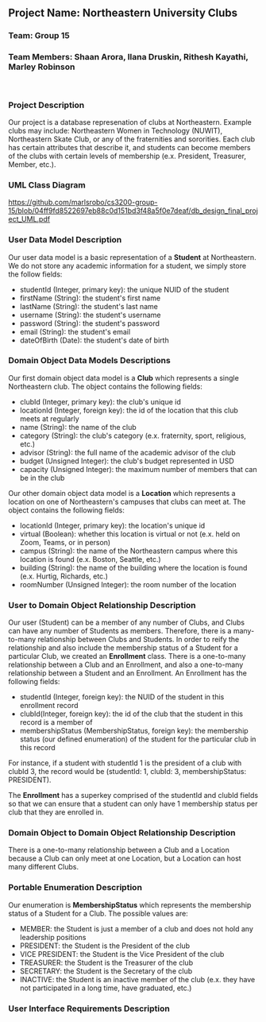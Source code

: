## Project Name: Northeastern University Clubs
### Team: Group 15
### Team Members: Shaan Arora, Ilana Druskin, Rithesh Kayathi, Marley Robinson
</br>  

### Project Description  
Our project is a database represenation of clubs at Northeastern. Example clubs may include: Northeastern Women in Technology (NUWIT), Northeastern Skate Club, or any of the fraternities and sororities. Each club has certain attributes that describe it, and students can become members of the clubs with certain levels of membership (e.x. President, Treasurer, Member, etc.).  

### UML Class Diagram  
https://github.com/marlsrobo/cs3200-group-15/blob/04ff9fd8522697eb88c0d151bd3f48a5f0e7deaf/db_design_final_project_UML.pdf

### User Data Model Description  

Our user data model is a basic representation of a **Student** at Northeastern. We do not store any academic information for a student, we simply store the follow fields:
- studentId (Integer, primary key): the unique NUID of the student 
- firstName (String): the student's first name
- lastName (String): the student's last name
- username (String): the student's username
- password (String): the student's password
- email (String): the student's email
- dateOfBirth (Date): the student's date of birth

### Domain Object Data Models Descriptions

Our first domain object data model is a **Club** which represents a single Northeastern club. The object contains the following fields:  
- clubId (Integer, primary key): the club's unique id
- locationId (Integer, foreign key): the id of the location that this club meets at regularly
- name (String): the name of the club
- category (String): the club's category (e.x. fraternity, sport, religious, etc.)
- advisor (String): the full name of the academic advisor of the club
- budget (Unsigned Integer): the club's budget represented in USD
- capacity (Unsigned Integer): the maximum number of members that can be in the club

Our other domain object data model is a **Location** which represents a location on one of Northeastern's campuses that clubs can meet at. The object contains the following fields:
- locationId (Integer, primary key): the location's unique id
- virtual (Boolean): whether this location is virtual or not (e.x. held on Zoom, Teams, or in person)
- campus (String): the name of the Northeastern campus where this location is found (e.x. Boston, Seattle, etc.)
- building (String): the name of the building where the location is found (e.x. Hurtig, Richards, etc.)
- roomNumber (Unsigned Integer): the room number of the location

### User to Domain Object Relationship Description

Our user (Student) can be a member of any number of Clubs, and Clubs can have any number of Students as members. Therefore, there is a many-to-many relationship between Clubs and Students. In order to reify the relationship and also include the membership status of a Student for a particular Club, we created an **Enrollment** class. There is a one-to-many relationship between a Club and an Enrollment, and also a one-to-many relationship between a Student and an Enrollment. An Enrollment has the following fields:
- studentId (Integer, foreign key): the NUID of the student in this enrollment record
- clubId(Integer, foreign key): the id of the club that the student in this record is a member of
- membershipStatus (MembershipStatus, foreign key): the membership status (our defined enumeration) of the student for the particular club in this record

For instance, if a student with studentId 1 is the president of a club with clubId 3, the record would be (studentId: 1, clubId: 3, membershipStatus: PRESIDENT). 

The **Enrollment** has a superkey comprised of the studentId and clubId fields so that we can ensure that a student can only have 1 membership status per club that they are enrolled in.

### Domain Object to Domain Object Relationship Description  

There is a one-to-many relationship between a Club and a Location because a Club can only meet at one Location, but a Location can host many different Clubs.

### Portable Enumeration Description  

Our enumeration is **MembershipStatus** which represents the membership status of a Student for a Club. The possible values are:
- MEMBER: the Student is just a member of a club and does not hold any leadership positions
- PRESIDENT: the Student is the President of the club
- VICE PRESIDENT: the Student is the Vice President of the club
- TREASURER: the Student is the Treasurer of the club
- SECRETARY: the Student is the Secretary of the club
- INACTIVE: the Student is an inactive member of the club (e.x. they have not participated in a long time, have graduated, etc.)

### User Interface Requirements Description
